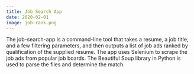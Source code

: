 ```yaml
---
title: Job Search App
date: 2020-02-01
image: job-rank.png
---
```


<p>The job-search-app is a command-line tool that takes a resume, a job title, and a few filtering parameters, and then outputs a list of job ads ranked by qualification of the supplied resume. The app uses Selenium to scrape the job ads from popular job boards. The Beautiful Soup library in Python is used to parse the files and determine the match.</p>